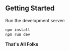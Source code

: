 ## Getting Started

Run the development server:

```bash
npm install
npm run dev
```

**That's All Folks**